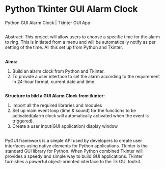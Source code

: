 # **Python Tkinter GUI  Alarm Clock**
Python GUI Alarm Clock | Tkinter GUI App

##
Abstract:
This project will allow users to choose a specific time for the alarm to ring. This is initiated from a menu and will be automatically notify as per setting of the time. All this set up from Python and Tkinter.

##
**Aims:**
1) Build an alarm clock from Python and Tkinter. 
2) To provide a user interface to set the alarm according to the requirement in 24-hour format, current date and time.

##
**Structure to bild a GUI Alarm Clock from tkinter:**
1. Import all the required libraries and modules
2. Set up main event loop (time & sound) for the functions to be activated(alarm clock will automatically activated when the event is triggered).
3. Create a user input(GUI application) display window

##
PyGUI framework is a simple API used by developers to create user interfaces using native elements for Python applications. 
Tkinter is the standard GUI library for Python. When Python combined Tkinter will provides a speedy and simple way to build GUI applications. Tkinter furnishes a powerful object-oriented interface to the Tk GUI toolkit.

